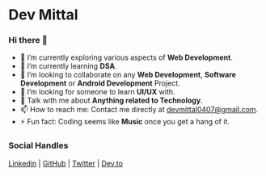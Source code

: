 # Dev Mittal

### Hi there 👋


<!--**DevMittal04/DevMittal04** is a ✨ _special_ ✨ repository because its `README.md` (this file) appears on your GitHub profile.

Here are some ideas to get you started:-->

- 🔭 I’m currently exploring various aspects of **Web Development**.
- 🌱 I’m currently learning **DSA**.
- 👯 I’m looking to collaborate on any **Web Development**, **Software Development** or **Android Development** Project.
- 🤔 I’m looking for someone to learn **UI/UX** with.
- 💬 Talk with me about **Anything related to Technology**.
- 📫 How to reach me: Contact me directly at [devmittal0407@gmail.com](mailto:devmittal0407@gmail.com).
- ⚡ Fun fact: Coding seems like **Music** once you get a hang of it.

### Social Handles

[Linkedin](https://www.linkedin.com/in/DevMittal04/) | [GitHub](https://github.com/DevMittal04) | [Twitter](https://twitter.com/DevMittal04) | [Dev.to](https://dev.to/devmittal04)
